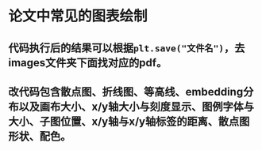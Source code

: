 # 论文中常见的图表绘制
## 代码执行后的结果可以根据`plt.save("文件名")`，去images文件夹下面找对应的pdf。
## 改代码包含散点图、折线图、等高线、embedding分布以及画布大小、x/y轴大小与刻度显示、图例字体与大小、子图位置、x/y轴与x/y轴标签的距离、散点图形状、配色。
